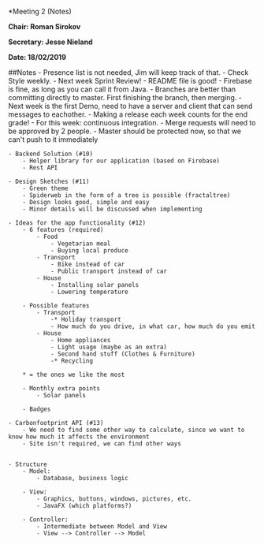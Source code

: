 *Meeting 2 (Notes)

**Chair: Roman Sirokov**

**Secretary: Jesse Nieland**

**Date: 18/02/2019**

##Notes
	- Presence list is not needed, Jim will keep track of that.
	- Check Style weekly.
	- Next week Sprint Review!
	- README file is good!
	- Firebase is fine, as long as you can call it from Java.
	- Branches are better than committing directly to master. First finishing the branch, then merging.
	- Next week is the first Demo, need to have a server and client that can send messages to eachother.
	- Making a release each week counts for the end grade!
	- For this week: continuous integration.
	- Merge requests will need to be approved by 2 people.
	- Master should be protected now, so that we can't push to it immediately

	- Backend Solution (#10)
		- Helper library for our application (based on Firebase)
		- Rest API

	- Design Sketches (#11)
		- Green theme
		- Spiderweb in the form of a tree is possible (fractaltree)
		- Design looks good, simple and easy
		- Minor details will be discussed when implementing

	- Ideas for the app functionality (#12)
		- 6 features (required)
			- Food
				- Vegetarian meal
				- Buying local produce
			- Transport
				- Bike instead of car
				- Public transport instead of car
			- House
				- Installing solar panels
				- Lowering temperature

		- Possible features
			- Transport
				-* Holiday transport
				- How much do you drive, in what car, how much do you emit
			- House 
				- Home appliances
				- Light usage (maybe as an extra)
				- Second hand stuff (Clothes & Furniture)
				-* Recycling

		* = the ones we like the most

		- Monthly extra points
			- Solar panels

		- Badges

	- Carbonfootprint API (#13)
		- We need to find some other way to calculate, since we want to know how much it affects the environment
		- Site isn't required, we can find other ways


	- Structure
		- Model: 
			- Database, business logic

		- View: 
			- Graphics, buttons, windows, pictures, etc.
			- JavaFX (which platforms?)

		- Controller: 
			- Intermediate between Model and View
			- View --> Controller --> Model
##